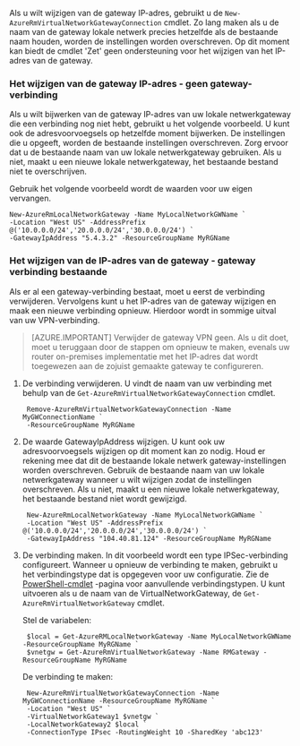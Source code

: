 Als u wilt wijzigen van de gateway IP-adres, gebruikt u de `New-AzureRmVirtualNetworkGatewayConnection` cmdlet. Zo lang maken als u de naam van de gateway lokale netwerk precies hetzelfde als de bestaande naam houden, worden de instellingen worden overschreven. Op dit moment kan biedt de cmdlet 'Zet' geen ondersteuning voor het wijzigen van het IP-adres van de gateway.

### <a name="gwipnoconnection"></a>Het wijzigen van de gateway IP-adres - geen gateway-verbinding

Als u wilt bijwerken van de gateway IP-adres van uw lokale netwerkgateway die een verbinding nog niet hebt, gebruikt u het volgende voorbeeld. U kunt ook de adresvoorvoegsels op hetzelfde moment bijwerken. De instellingen die u opgeeft, worden de bestaande instellingen overschreven. Zorg ervoor dat u de bestaande naam van uw lokale netwerkgateway gebruiken. Als u niet, maakt u een nieuwe lokale netwerkgateway, het bestaande bestand niet te overschrijven.

Gebruik het volgende voorbeeld wordt de waarden voor uw eigen vervangen.

    New-AzureRmLocalNetworkGateway -Name MyLocalNetworkGWName `
    -Location "West US" -AddressPrefix @('10.0.0.0/24','20.0.0.0/24','30.0.0.0/24') `
    -GatewayIpAddress "5.4.3.2" -ResourceGroupName MyRGName


### <a name="gwipwithconnection"></a>Het wijzigen van de IP-adres van de gateway - gateway verbinding bestaande

Als er al een gateway-verbinding bestaat, moet u eerst de verbinding verwijderen. Vervolgens kunt u het IP-adres van de gateway wijzigen en maak een nieuwe verbinding opnieuw. Hierdoor wordt in sommige uitval van uw VPN-verbinding.


>[AZURE.IMPORTANT] Verwijder de gateway VPN geen. Als u dit doet, moet u teruggaan door de stappen om opnieuw te maken, evenals uw router on-premises implementatie met het IP-adres dat wordt toegewezen aan de zojuist gemaakte gateway te configureren.
 

1. De verbinding verwijderen. U vindt de naam van uw verbinding met behulp van de `Get-AzureRmVirtualNetworkGatewayConnection` cmdlet.

        Remove-AzureRmVirtualNetworkGatewayConnection -Name MyGWConnectionName `
        -ResourceGroupName MyRGName

2. De waarde GatewayIpAddress wijzigen. U kunt ook uw adresvoorvoegsels wijzigen op dit moment kan zo nodig. Houd er rekening mee dat dit de bestaande lokale netwerk gateway-instellingen worden overschreven. Gebruik de bestaande naam van uw lokale netwerkgateway wanneer u wilt wijzigen zodat de instellingen overschreven. Als u niet, maakt u een nieuwe lokale netwerkgateway, het bestaande bestand niet wordt gewijzigd.

        New-AzureRmLocalNetworkGateway -Name MyLocalNetworkGWName `
        -Location "West US" -AddressPrefix @('10.0.0.0/24','20.0.0.0/24','30.0.0.0/24') `
        -GatewayIpAddress "104.40.81.124" -ResourceGroupName MyRGName

3. De verbinding maken. In dit voorbeeld wordt een type IPSec-verbinding configureert. Wanneer u opnieuw de verbinding te maken, gebruikt u het verbindingstype dat is opgegeven voor uw configuratie. Zie de [PowerShell-cmdlet](https://msdn.microsoft.com/library/mt603611.aspx) -pagina voor aanvullende verbindingstypen.  U kunt uitvoeren als u de naam van de VirtualNetworkGateway, de `Get-AzureRmVirtualNetworkGateway` cmdlet.

    Stel de variabelen:

        $local = Get-AzureRMLocalNetworkGateway -Name MyLocalNetworkGWName -ResourceGroupName MyRGName `
        $vnetgw = Get-AzureRmVirtualNetworkGateway -Name RMGateway -ResourceGroupName MyRGName

    De verbinding te maken:
    
        New-AzureRmVirtualNetworkGatewayConnection -Name MyGWConnectionName -ResourceGroupName MyRGName `
        -Location "West US" `
        -VirtualNetworkGateway1 $vnetgw `
        -LocalNetworkGateway2 $local `
        -ConnectionType IPsec -RoutingWeight 10 -SharedKey 'abc123'

